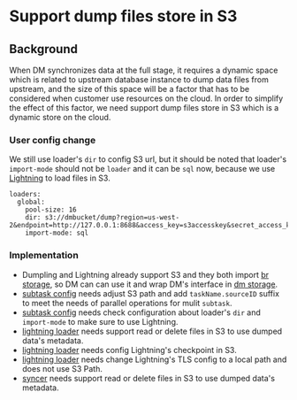 # Support dump files store in S3

## Background

When DM synchronizes data at the full stage, it requires a dynamic space which is related to upstream database instance to dump data files from upstream, and the size of this space will be a factor that has to be considered when customer use resources on the cloud. In order to simplify the effect of this factor, we need support dump files store in S3 which is a dynamic store on the cloud.

### User config change

We still use loader's `dir` to config S3 url, but it should be noted that loader's `import-mode` should not be `loader` and it can be `sql` now, because we use [Lightning](https://github.com/pingcap/tidb/tree/master/br/pkg/lightning) to load files in S3. 
```
loaders:
  global:
    pool-size: 16
    dir: s3://dmbucket/dump?region=us-west-2&endpoint=http://127.0.0.1:8688&access_key=s3accesskey&secret_access_key=s3secretkey&force_path_style=true
    import-mode: sql
```

### Implementation

* Dumpling and Lightning already support S3 and they both import [br storage](https://github.com/pingcap/tidb/tree/master/br/pkg/storage), so DM can can use it and wrap DM's interface in [dm storage](https://github.com/pingcap/tiflow/tree/master/dm/pkg/storage).
* [subtask config](https://github.com/pingcap/tiflow/blob/master/dm/dm/config/subtask.go) needs adjust S3 path and add `taskName.sourceID` suffix to meet the needs of parallel operations for mulit `subtask`.
* [subtask config](https://github.com/pingcap/tiflow/blob/master/dm/dm/config/subtask.go) needs check configuration about loader's `dir` and `import-mode` to make sure to use Lightning.
* [lightning loader](https://github.com/pingcap/tiflow/blob/master/dm/loader/lightning.go) needs support read or delete files in S3 to use dumped data's metadata.
* [lightning loader](https://github.com/pingcap/tiflow/blob/master/dm/loader/lightning.go) needs config Lightning's checkpoint in S3.
* [lightning loader](https://github.com/pingcap/tiflow/blob/master/dm/loader/lightning.go) needs change Lightning's TLS config to a local path and does not use S3 Path.
* [syncer](https://github.com/pingcap/tiflow/blob/master/dm/syncer/syncer.go) needs support read or delete files in S3 to use dumped data's metadata.
